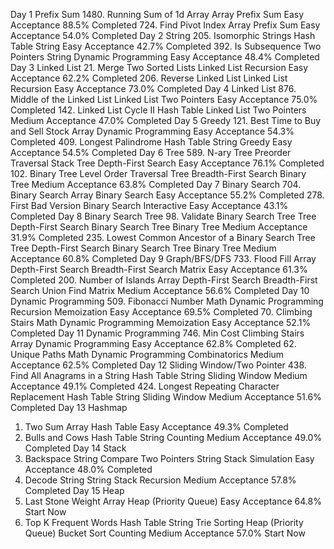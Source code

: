 Day 1
Prefix Sum
1480. Running Sum of 1d Array
Array
Prefix Sum
Easy
Acceptance 88.5%
Completed
724. Find Pivot Index
Array
Prefix Sum
Easy
Acceptance 54.0%
Completed
Day 2
String
205. Isomorphic Strings
Hash Table
String
Easy
Acceptance 42.7%
Completed
392. Is Subsequence
Two Pointers
String
Dynamic Programming
Easy
Acceptance 48.4%
Completed
Day 3
Linked List
21. Merge Two Sorted Lists
Linked List
Recursion
Easy
Acceptance 62.2%
Completed
206. Reverse Linked List
Linked List
Recursion
Easy
Acceptance 73.0%
Completed
Day 4
Linked List
876. Middle of the Linked List
Linked List
Two Pointers
Easy
Acceptance 75.0%
Completed
142. Linked List Cycle II
Hash Table
Linked List
Two Pointers
Medium
Acceptance 47.0%
Completed
Day 5
Greedy
121. Best Time to Buy and Sell Stock
Array
Dynamic Programming
Easy
Acceptance 54.3%
Completed
409. Longest Palindrome
Hash Table
String
Greedy
Easy
Acceptance 54.5%
Completed
Day 6
Tree
589. N-ary Tree Preorder Traversal
Stack
Tree
Depth-First Search
Easy
Acceptance 76.1%
Completed
102. Binary Tree Level Order Traversal
Tree
Breadth-First Search
Binary Tree
Medium
Acceptance 63.8%
Completed
Day 7
Binary Search
704. Binary Search
Array
Binary Search
Easy
Acceptance 55.2%
Completed
278. First Bad Version
Binary Search
Interactive
Easy
Acceptance 43.1%
Completed
Day 8
Binary Search Tree
98. Validate Binary Search Tree
Tree
Depth-First Search
Binary Search Tree
Binary Tree
Medium
Acceptance 31.9%
Completed
235. Lowest Common Ancestor of a Binary Search Tree
Tree
Depth-First Search
Binary Search Tree
Binary Tree
Medium
Acceptance 60.8%
Completed
Day 9
Graph/BFS/DFS
733. Flood Fill
Array
Depth-First Search
Breadth-First Search
Matrix
Easy
Acceptance 61.3%
Completed
200. Number of Islands
Array
Depth-First Search
Breadth-First Search
Union Find
Matrix
Medium
Acceptance 56.6%
Completed
Day 10
Dynamic Programming
509. Fibonacci Number
Math
Dynamic Programming
Recursion
Memoization
Easy
Acceptance 69.5%
Completed
70. Climbing Stairs
Math
Dynamic Programming
Memoization
Easy
Acceptance 52.1%
Completed
Day 11
Dynamic Programming
746. Min Cost Climbing Stairs
Array
Dynamic Programming
Easy
Acceptance 62.8%
Completed
62. Unique Paths
Math
Dynamic Programming
Combinatorics
Medium
Acceptance 62.5%
Completed
Day 12
Sliding Window/Two Pointer
438. Find All Anagrams in a String
Hash Table
String
Sliding Window
Medium
Acceptance 49.1%
Completed
424. Longest Repeating Character Replacement
Hash Table
String
Sliding Window
Medium
Acceptance 51.6%
Completed
Day 13
Hashmap
1. Two Sum
Array
Hash Table
Easy
Acceptance 49.3%
Completed
299. Bulls and Cows
Hash Table
String
Counting
Medium
Acceptance 49.0%
Completed
Day 14
Stack
844. Backspace String Compare
Two Pointers
String
Stack
Simulation
Easy
Acceptance 48.0%
Completed
394. Decode String
String
Stack
Recursion
Medium
Acceptance 57.8%
Completed
Day 15
Heap
1046. Last Stone Weight
Array
Heap (Priority Queue)
Easy
Acceptance 64.8%
Start Now
692. Top K Frequent Words
Hash Table
String
Trie
Sorting
Heap (Priority Queue)
Bucket Sort
Counting
Medium
Acceptance 57.0%
Start Now